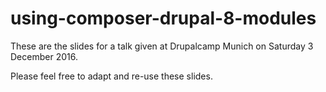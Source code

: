 # using-composer-drupal-8-modules

These are the slides for a talk given at Drupalcamp Munich on Saturday 3 December 2016.

Please feel free to adapt and re-use these slides.
